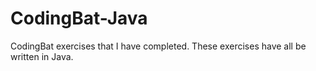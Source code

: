 # CodingBat-Java
CodingBat exercises that I have completed.  These exercises have all be written in Java.
